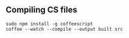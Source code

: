 ## Compiling CS files

    sudo npm install -g coffeescript
    coffee --watch --compile --output built src
